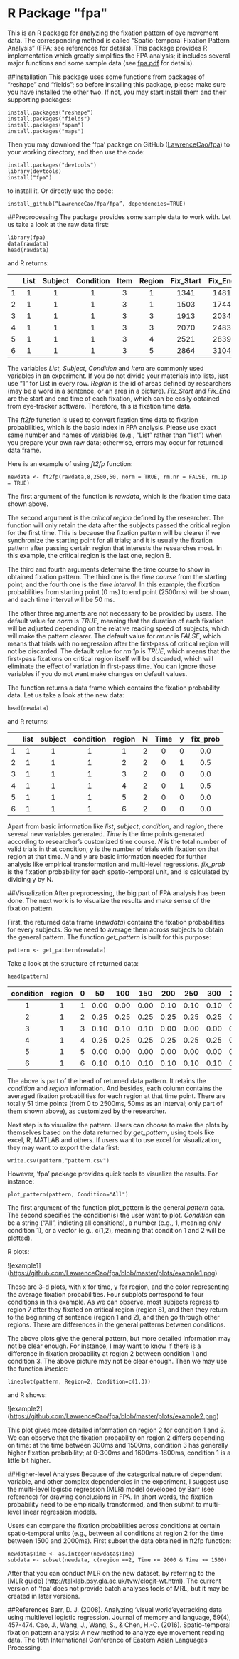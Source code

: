 # R Package "fpa"
This is an R package for analyzing the fixation pattern of eye movement data. The corresponding method is called “Spatio-temporal Fixation Pattern Analysis” (FPA; see references for details). This package provides R implementation which greatly simplifies the FPA analysis; it includes several major functions and some sample data (see [fpa.pdf](https://github.com/LawrenceCao/fpa/tree/master/manual) for details). 

##Installation
This package uses some functions from packages of “reshape” and “fields”; so before installing this package, please make sure you have installed the other two. If not, you may start install them and their supporting packages:

~~~~
install.packages("reshape")
install.packages("fields")
install.packages("spam")
install.packages("maps")
~~~~

Then you may download the ‘fpa’ package on GitHub ([LawrenceCao/fpa](https://github.com/LawrenceCao/fpa)) to your working directory, and then use the code:

~~~~
install.packages("devtools")
library(devtools)
install("fpa")
~~~~

to install it. Or directly use the code:

`install_github(“LawrenceCao/fpa/fpa”, dependencies=TRUE)`

##Preprocessing 
The package provides some sample data to work with. Let us take a look at the raw data first:

~~~~
library(fpa)
data(rawdata)
head(rawdata)
~~~~

and R returns:

|   |List |Subject |Condition |Item |Region |Fix_Start |Fix_End|
|:---:|:---:|:---:|:---:|:---:|:---:|:---:|:---:|
|1    |1       |1         |1    |3      |1      |1341    |1481|
|2    |1       |1         |1    |3      |1      |1503    |1744|
|3    |1       |1         |1    |3      |3      |1913    |2034|
|4    |1       |1         |1    |3      |3      |2070    |2483|
|5    |1       |1         |1    |3      |4      |2521    |2839|
|6    |1       |1         |1    |3      |5      |2864    |3104|

The variables *List*, *Subject*, *Condition* and *Item* are commonly used variables in an experiment. If you do not divide your materials into lists, just use “1” for List in every row. *Region* is the id of areas defined by researchers (may be a word in a sentence, or an area in a picture). *Fix_Start* and *Fix_End* are the start and end time of each fixation, which can be easily obtained from eye-tracker software. Therefore, this is fixation time data.

The *ft2fp* function is used to convert fixation time data to fixation probabilities, which is the basic index in FPA analysis. Please use exact same number and names of variables (e.g., “List” rather than “list”) when you prepare your own raw data; otherwise, errors may occur for returned data frame.

Here is an example of using *ft2fp* function:

`newdata <- ft2fp(rawdata,8,2500,50, norm = TRUE, rm.nr = FALSE, rm.1p = TRUE)`

The first argument of the function is *rawdata*, which is the fixation time data shown above.

The second argument is the *critical region* defined by the researcher. The function will only retain the data after the subjects passed the critical region for the first time. This is because the fixation pattern will be clearer if we synchronize the starting point for all trials; and it is usually the fixation pattern after passing certain region that interests the researches most. In this example, the critical region is the last one, region 8.

The third and fourth arguments determine the time course to show in obtained fixation pattern. The third one is the *time course* from the starting point; and the fourth one is the *time interval*. In this example, the fixation probabilities from starting point (0 ms) to end point (2500ms) will be shown, and each time interval will be 50 ms. 

The other three arguments are not necessary to be provided by users. The default value for *norm* is *TRUE*, meaning that the duration of each fixation will be adjusted depending on the relative reading speed of subjects, which will make the pattern clearer. The default value for *rm.nr* is *FALSE*, which means that trials with no regression after the first-pass of critical region will not be discarded. The default value for *rm.1p* is *TRUE*, which means that the first-pass fixations on critical region itself will be discarded, which will eliminate the effect of variation in first-pass time. You can ignore those variables if you do not want make changes on default values.

The function returns a data frame which contains the fixation probability data. Let us take a look at the new data:

`head(newdata)`

and R returns:

|  |list |subject |condition |region |N |Time |y |fix_prob|
|:---:|:-----:|:--------:|:----------:|:-------:|:---:|:-----:|:---:|:--------:|
|1 |   1 |      1 |        1 |     1 |2 |   0 | 0|     0.0|
|2 |   1 |      1 |        1 |     2 |2 |   0 | 1|     0.5|
|3 |   1 |      1 |        1 |     3 |2 |   0 | 0|     0.0|
|4 |   1 |      1 |        1 |     4 |2 |   0 | 1|     0.5|
|5 |   1 |      1 |        1 |     5 |2 |   0 | 0|     0.0|
|6 |   1 |      1 |        1 |     6 |2 |   0 | 0|     0.0|

Apart from basic information like *list*, *subject*, *condition*, and *region*, there several new variables generated. *Time* is the time points generated according to researcher’s customized time course. *N* is the total number of valid trials in that condition; *y* is the number of trials with fixation on that region at that time. *N* and *y* are basic information needed for further analysis like empirical transformation and multi-level regressions. *fix_prob* is the fixation probability for each spatio-temporal unit, and is calculated by dividing y by N.    

##Visualization
After preprocessing, the big part of FPA analysis has been done. The next work is to visualize the results and make sense of the fixation pattern.

First, the returned data frame (*newdata*) contains the fixation probabilities for every subjects. So we need to average them across subjects to obtain the general pattern. The function *get_pattern* is built for this purpose:

`pattern <- get_pattern(newdata)`

Take a look at the structure of returned data:

`head(pattern)`

|condition |region    |0   |50  |100  |150  |200  |250  |300  |350  |400  |450  |500|  
|:--------:|:-----:|:---:|:---:|:---:|:---:|:---:|:---:|:---:|:---:|:---:|:---:|:---:|
|1         |1      |1 |0.00 |0.00 |0.00 |0.10 |0.10 |0.10 |0.00 |0.00 |0.00 |0.00 |0.00| 
|2         |1      |2 |0.25 |0.25 |0.25 |0.25 |0.25 |0.25 |0.00 |0.00 |0.00 |0.00 |0.00| 
|3         |1      |3 |0.10 |0.10 |0.10 |0.00 |0.00 |0.00 |0.00 |0.25 |0.25 |0.25 |0.35| 
|4         |1      |4 |0.25 |0.25 |0.25 |0.25 |0.25 |0.25 |0.25 |0.25 |0.25 |0.00 |0.00| 
|5         |1      |5 |0.00 |0.00 |0.00 |0.00 |0.00 |0.00 |0.00 |0.00 |0.00 |0.25 |0.25| 
|6         |1      |6 |0.10 |0.10 |0.10 |0.10 |0.10 |0.10 |0.20 |0.20 |0.20 |0.20 |0.10| 

The above is part of the head of returned data pattern. It retains the *condition* and *region* information. And besides, each column contains the averaged fixation probabilities for each region at that time point. There are totally 51 time points (from 0 to 2500ms, 50ms as an interval; only part of them shown above), as customized by the researcher.  

Next step is to visualize the pattern. Users can choose to make the plots by themselves based on the data returned by *get_pattern*, using tools like excel, R, MATLAB and others. If users want to use excel for visualization, they may want to export the data first:

`write.csv(pattern,"pattern.csv")`

However, ‘fpa’ package provides quick tools to visualize the results. For instance:

`plot_pattern(pattern, Condition="All")`

The first argument of the function plot_pattern is the general *pattern* data. The second specifies the condition(s) the user want to plot. *Condition* can be a string (“All”, indicting all consitions), a number (e.g., 1, meaning only condition 1), or a vector (e.g., c(1,2), meaning that condition 1 and 2 will be plotted).

R plots: 

![example1] (https://github.com/LawrenceCao/fpa/blob/master/plots/example1.png)

These are 3-d plots, with x for time, y for region, and the color representing the average fixation probabilities. Four subplots correspond to four conditions in this example. As we can observe, most subjects regress to region 7 after they fixated on critical region (region 8), and then they return to the beginning of sentence (region 1 and 2), and then go through other regions. There are differences in the general patterns between conditions.

The above plots give the general pattern, but more detailed information may not be clear enough. For instance, I may want to know if there is a difference in fixation probability at region 2 between condition 1 and condition 3. The above picture may not be clear enough. Then we may use the function *lineplot*:

`lineplot(pattern, Region=2, Condition=c(1,3))`

and R shows:

![example2] (https://github.com/LawrenceCao/fpa/blob/master/plots/example2.png)
  
This plot gives more detailed information on region 2 for condition 1 and 3. We can observe that the fixation probability on region 2 differs depending on time: at the time between 300ms and 1500ms, condition 3 has generally higher fixation probability; at 0-300ms and 1600ms-1800ms, condition 1 is a little bit higher. 

##Higher-level Analyses
Because of the categorical nature of dependent variable, and other complex dependencies in the experiment, I suggest use the multi-level logistic regression (MLR) model developed by Barr (see reference) for drawing conclusions in FPA. In short words, the fixation probability need to be empirically transformed, and then submit to multi-level linear regression models. 

Users can compare the fixation probabilities across conditions at certain spatio-temporal units (e.g., between all conditions at region 2 for the time between 1500 and 2000ms). First subset the data obtained in ft2fp function:

~~~~
newdata$Time <- as.integer(newdata$Time)
subdata <- subset(newdata, c(region ==2, Time <= 2000 & Time >= 1500)
~~~~

After that you can conduct MLR on the new dataset, by referring to the [MLR guide] (http://talklab.psy.gla.ac.uk/tvw/elogit-wt.html). The current version of ‘fpa’ does not provide batch analyses tools of MRL, but it may be created in later versions.

##References
Barr, D. J. (2008). Analyzing ‘visual world’eyetracking data using multilevel logistic regression. Journal of memory and language, 59(4), 457-474.
Cao, J., Wang, J., Wang, S., & Chen, H.-C. (2016). Spatio-temporal fixation pattern analysis: A new method to analyze eye movement reading data. The 16th International Conference of Eastern Asian Languages Processing.

